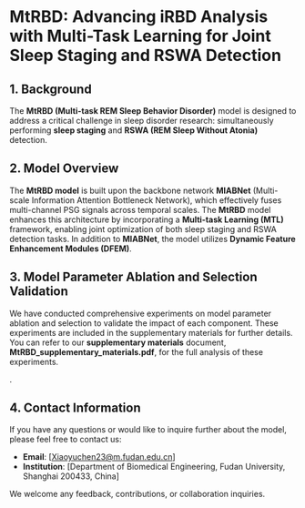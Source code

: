 # MtRBD: Advancing iRBD Analysis with Multi-Task Learning for Joint Sleep Staging and RSWA Detection

## 1. Background

The **MtRBD (Multi-task REM Sleep Behavior Disorder)** model is designed to address a critical challenge in sleep disorder research: simultaneously performing **sleep staging** and **RSWA (REM Sleep Without Atonia)** detection. 


## 2. Model Overview

The **MtRBD model** is built upon the backbone network **MIABNet** (Multi-scale Information Attention Bottleneck Network), which effectively fuses multi-channel PSG signals across temporal scales. The **MtRBD** model enhances this architecture by incorporating a **Multi-task Learning (MTL)** framework, enabling joint optimization of both sleep staging and RSWA detection tasks. In addition to **MIABNet**, the model utilizes **Dynamic Feature Enhancement Modules (DFEM)**.



## 3. Model Parameter Ablation and Selection Validation

We have conducted comprehensive experiments on model parameter ablation and selection to validate the impact of each component. These experiments are included in the supplementary materials for further details. You can refer to our **supplementary materials** document, **MtRBD_supplementary_materials.pdf**, for the full analysis of these experiments.

. 

## 4. Contact Information

If you have any questions or would like to inquire further about the model, please feel free to contact us:

- **Email**: [Xiaoyuchen23@m.fudan.edu.cn]  
- **Institution**: [Department of Biomedical Engineering, Fudan University, Shanghai 200433, China]  

We welcome any feedback, contributions, or collaboration inquiries.

